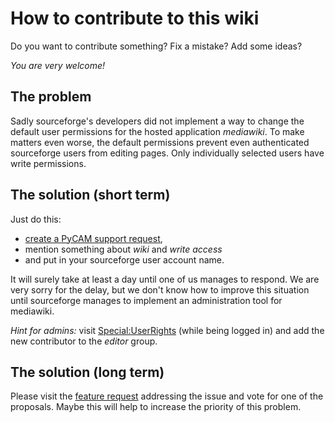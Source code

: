 How to contribute to this wiki
==============================

Do you want to contribute something? Fix a mistake? Add some ideas?

*You are very welcome!*

The problem
-----------

Sadly sourceforge's developers did not implement a way to change the
default user permissions for the hosted application *mediawiki*. To make
matters even worse, the default permissions prevent even authenticated
sourceforge users from editing pages. Only individually selected users
have write permissions.

The solution (short term)
-------------------------

Just do this:

-   [create a PyCAM support
    request](http://sourceforge.net/tracker/?func=add&group_id=237831&atid=1104177),
-   mention something about *wiki* and *write access*
-   and put in your sourceforge user account name.

It will surely take at least a day until one of us manages to respond.
We are very sorry for the delay, but we don't know how to improve this
situation until sourceforge manages to implement an administration tool
for mediawiki.

*Hint for admins:* visit <Special:UserRights> (while being logged in)
and add the new contributor to the *editor* group.

The solution (long term)
------------------------

Please visit the [feature
request](https://sourceforge.net/apps/ideatorrent/sourceforge/ideatorrent/idea/172/)
addressing the issue and vote for one of the proposals. Maybe this will
help to increase the priority of this problem.
